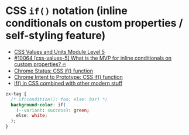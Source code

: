 # CSS `if()` notation (inline conditionals on custom properties / self-styling feature)

- [CSS Values and Units Module Level 5](https://www.w3.org/TR/css-values-5/)
- [#10064 [css-values-5] What is the MVP for inline conditionals on custom properties? 🔥](https://github.com/w3c/csswg-drafts/issues/10064)
- [Chrome Status: CSS if() function](https://chromestatus.com/feature/6313805904347136?gate=5132766385274880)
- [Chrome Intent to Prototype: CSS if() function](https://groups.google.com/a/chromium.org/g/blink-dev/c/ySEBHgVlhBM/m/zO5OcgtWEgAJ)
- [if() in CSS combined with other modern stuff](https://x.com/ChallengesCss/status/1909713366278369785)

```css
zx-tag {
  /* if(condition(): foo; else: bar) */
  background-color: if(
    (--variant: success): green;
    else: white;
  );
}
```
